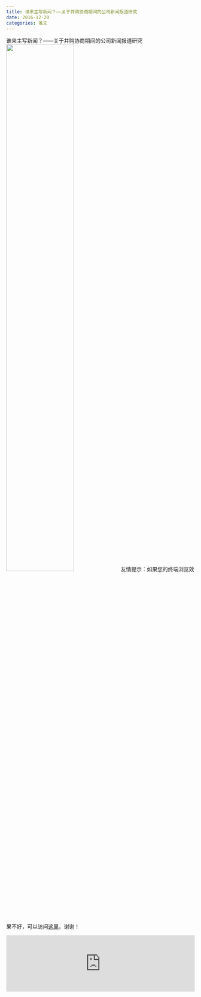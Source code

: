 ```yaml
---
title: 谁来主写新闻？——关于并购协商期间的公司新闻报道研究
date: 2016-12-20
categories: 推文
---
```

谁来主写新闻？——关于并购协商期间的公司新闻报道研究
<img src="http://mmbiz.qpic.cn/mmbiz_jpg/ACviaWTBFxhbLFyiamqFFNJYyiblgryiccicCNuUe0XDZ5YtL1zPMLo548s4lsUBgJRuN0mmBOSKATpRVtzO0ib7YrCg/0?wx_fmt=jpeg" style="width: 60%; height: auto;"/><!--more-->
友情提示：如果您的终端浏览效果不好，可以访问[这里](https://stata-club.github.io/stata_article/2016-12-20.html)，谢谢！
<iframe src="https://stata-club.github.io/stata_article/2016-12-20.html" id="iframepage" frameborder="0" scrolling="no" marginheight="0" marginwidth="0" width="100%" onLoad="iFrameHeight()"></iframe>
<script type="text/javascript" language="javascript">
function iFrameHeight() {
var ifm= document.getElementById("iframepage");
var subWeb = document.frames ? document.frames["iframepage"].document : ifm.contentDocument;   
if(ifm != null && subWeb != null) {
 ifm.height = subWeb.body.scrollHeight;
} 
} 
</script> 
